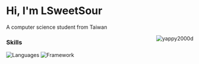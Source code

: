 # Hi, I'm LSweetSour
A computer science student from Taiwan
<br />


<img align="right" src="https://github-readme-stats.vercel.app/api?username=yappy2000d&show_icons=true" alt="yappy2000d" />

### Skills
<img src="https://skillicons.dev/icons?i=js,py,cpp" alt="Languages" />  
<img src="https://skillicons.dev/icons?i=react,tensorflow,arduino" alt="Framework" />
